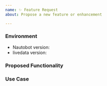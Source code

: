 ```yaml
---
name: ✨ Feature Request
about: Propose a new feature or enhancement

---
```


### Environment
* Nautobot version:  <!-- Example: 2.0.0 -->
* livedata version:  <!-- Example: 1.0.0 -->

<!--
    Describe in detail the new functionality you are proposing.
-->
### Proposed Functionality

<!--
    Convey an example use case for your proposed feature. Write from the
    perspective of a user who would benefit from the proposed
    functionality and describe how.
--->
### Use Case

